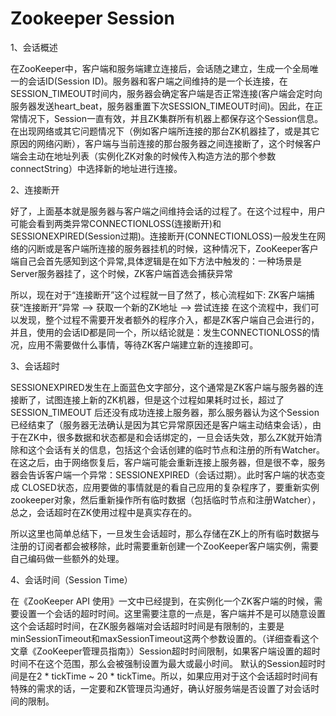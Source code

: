 # Zookeeper Session

1、会话概述

在ZooKeeper中，客户端和服务端建立连接后，会话随之建立，生成一个全局唯一的会话ID(Session ID)。服务器和客户端之间维持的是一个长连接，在SESSION_TIMEOUT时间内，服务器会确定客户端是否正常连接(客户端会定时向服务器发送heart_beat，服务器重置下次SESSION_TIMEOUT时间)。因此，在正常情况下，Session一直有效，并且ZK集群所有机器上都保存这个Session信息。在出现网络或其它问题情况下（例如客户端所连接的那台ZK机器挂了，或是其它原因的网络闪断），客户端与当前连接的那台服务器之间连接断了，这个时候客户端会主动在地址列表（实例化ZK对象的时候传入构造方法的那个参数connectString）中选择新的地址进行连接。

2、连接断开

好了，上面基本就是服务器与客户端之间维持会话的过程了。在这个过程中，用户可能会看到两类异常CONNECTIONLOSS(连接断开)和SESSIONEXPIRED(Session过期)。连接断开(CONNECTIONLOSS)一般发生在网络的闪断或是客户端所连接的服务器挂机的时候，这种情况下，ZooKeeper客户端自己会首先感知到这个异常,具体逻辑是在如下方法中触发的：一种场景是Server服务器挂了，这个时候，ZK客户端首选会捕获异常

所以，现在对于“连接断开”这个过程就一目了然了，核心流程如下: ZK客户端捕获“连接断开”异常 ——> 获取一个新的ZK地址 ——> 尝试连接
在这个流程中，我们可以发现，整个过程不需要开发者额外的程序介入，都是ZK客户端自己会进行的，并且，使用的会话ID都是同一个，所以结论就是：发生CONNECTIONLOSS的情况，应用不需要做什么事情，等待ZK客户端建立新的连接即可。

 3、会话超时

 SESSIONEXPIRED发生在上面蓝色文字部分，这个通常是ZK客户端与服务器的连接断了，试图连接上新的ZK机器，但是这个过程如果耗时过长，超过了SESSION_TIMEOUT 后还没有成功连接上服务器，那么服务器认为这个Session已经结束了（服务器无法确认是因为其它异常原因还是客户端主动结束会话），由于在ZK中，很多数据和状态都是和会话绑定的，一旦会话失效，那么ZK就开始清除和这个会话有关的信息，包括这个会话创建的临时节点和注册的所有Watcher。在这之后，由于网络恢复后，客户端可能会重新连接上服务器，但是很不幸，服务器会告诉客户端一个异常：SESSIONEXPIRED（会话过期）。此时客户端的状态变成 CLOSED状态，应用要做的事情就是的看自己应用的复杂程序了，要重新实例zookeeper对象，然后重新操作所有临时数据（包括临时节点和注册Watcher），总之，会话超时在ZK使用过程中是真实存在的。

所以这里也简单总结下，一旦发生会话超时，那么存储在ZK上的所有临时数据与注册的订阅者都会被移除，此时需要重新创建一个ZooKeeper客户端实例，需要自己编码做一些额外的处理。

4、会话时间（Session Time）

在《ZooKeeper API 使用》一文中已经提到，在实例化一个ZK客户端的时候，需要设置一个会话的超时时间。这里需要注意的一点是，客户端并不是可以随意设置这个会话超时时间，在ZK服务器端对会话超时时间是有限制的，主要是minSessionTimeout和maxSessionTimeout这两个参数设置的。（详细查看这个文章《ZooKeeper管理员指南》）Session超时时间限制，如果客户端设置的超时时间不在这个范围，那么会被强制设置为最大或最小时间。 默认的Session超时时间是在2 * tickTime ~ 20 * tickTime。所以，如果应用对于这个会话超时时间有特殊的需求的话，一定要和ZK管理员沟通好，确认好服务端是否设置了对会话时间的限制。
